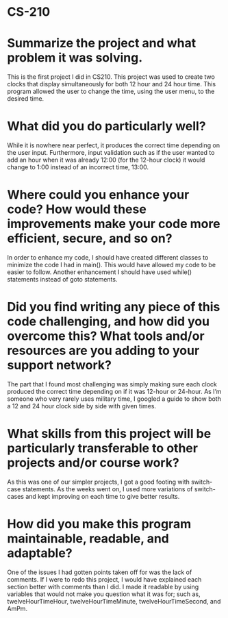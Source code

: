 # CS-210

# Summarize the project and what problem it was solving.
This is the first project I did in CS210. This project was used to create two clocks that display simultaneously for both 12 hour and 24 hour time. This program allowed the user to change the time, using the user menu, to the desired time. 

# What did you do particularly well?
While it is nowhere near perfect, it produces the correct time depending on the user input. Furthermore, input validation such as if the user wanted to add an hour when it was already 12:00 (for the 12-hour clock) it would change to 1:00 instead of an incorrect time, 13:00.

# Where could you enhance your code? How would these improvements make your code more efficient, secure, and so on?
In order to enhance my code, I should have created different classes to minimize the code I had in main(). This would have allowed my code to be easier to follow. Another enhancement I should have used while() statements instead of goto statements.

# Did you find writing any piece of this code challenging, and how did you overcome this? What tools and/or resources are you adding to your support network?
The part that I found most challenging was simply making sure each clock produced the correct time depending on if it was 12-hour or 24-hour. As I’m someone who very rarely uses military time, I googled a guide to show both a 12 and 24 hour clock side by side with given times. 

# What skills from this project will be particularly transferable to other projects and/or course work?
As this was one of our simpler projects, I got a good footing with switch-case statements. As the weeks went on, I used more variations of switch-cases and kept improving on each time to give better results.

# How did you make this program maintainable, readable, and adaptable?
One of the issues I had gotten points taken off for was the lack of comments. If I were to redo this project, I would have explained each section better with comments than I did. I made it readable by using variables that would not make you question what it was for; such as, twelveHourTimeHour, twelveHourTimeMinute, twelveHourTimeSecond, and AmPm. 
